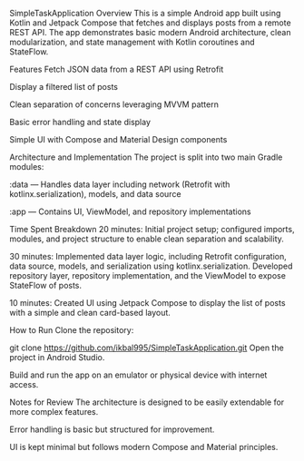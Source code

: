 SimpleTaskApplication
Overview
This is a simple Android app built using Kotlin and Jetpack Compose that fetches and displays posts from a remote REST API. The app demonstrates basic modern Android architecture, clean modularization, and state management with Kotlin coroutines and StateFlow.

Features
Fetch JSON data from a REST API using Retrofit

Display a filtered list of posts

Clean separation of concerns leveraging MVVM pattern

Basic error handling and state display

Simple UI with Compose and Material Design components

Architecture and Implementation
The project is split into two main Gradle modules:

:data — Handles data layer including network (Retrofit with kotlinx.serialization), models, and data source

:app — Contains UI, ViewModel, and repository implementations

Time Spent Breakdown
20 minutes: Initial project setup; configured imports, modules, and project structure to enable clean separation and scalability.

30 minutes: Implemented data layer logic, including Retrofit configuration, data source, models, and serialization using kotlinx.serialization.
             Developed repository layer, repository implementation, and the ViewModel to expose StateFlow of posts.

10 minutes: Created UI using Jetpack Compose to display the list of posts with a simple and clean card-based layout.

How to Run
Clone the repository:

git clone https://github.com/ikbal995/SimpleTaskApplication.git
Open the project in Android Studio.

Build and run the app on an emulator or physical device with internet access.

Notes for Review
The architecture is designed to be easily extendable for more complex features.

Error handling is basic but structured for improvement.

UI is kept minimal but follows modern Compose and Material principles.
